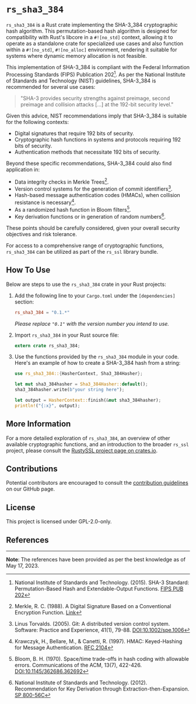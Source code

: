 # `rs_sha3_384`

`rs_sha3_384` is a Rust crate implementing the SHA-3_384 cryptographic hash algorithm. This permutation-based hash algorithm is designed for compatibility with Rust's libcore in a `#![no_std]` context, allowing it to operate as a standalone crate for specialized use cases and also function within a `#![no_std]`, `#![no_alloc]` environment, rendering it suitable for systems where dynamic memory allocation is not feasible.

This implementation of SHA-3_384 is compliant with the Federal Information Processing Standards (FIPS) Publication 202[^1]. As per the National Institute of Standards and Technology (NIST) guidelines, SHA-3_384 is recommended for several use cases:

> "SHA-3 provides security strengths against preimage, second preimage and collision attacks [...] at the 192-bit security level."

Given this advice, NIST recommendations imply that SHA-3_384 is suitable for the following contexts:

- Digital signatures that require 192 bits of security.
- Cryptographic hash functions in systems and protocols requiring 192 bits of security.
- Authentication methods that necessitate 192 bits of security.

Beyond these specific recommendations, SHA-3_384 could also find application in:

- Data integrity checks in Merkle Trees[^4].
- Version control systems for the generation of commit identifiers[^2].
- Hash-based message authentication codes (HMACs), when collision resistance is necessary[^3].
- As a randomized hash function in Bloom filters[^5].
- Key derivation functions or in generation of random numbers[^6].

These points should be carefully considered, given your overall security objectives and risk tolerance.

For access to a comprehensive range of cryptographic functions, `rs_sha3_384` can be utilized as part of the `rs_ssl` library bundle.

## How To Use

Below are steps to use the `rs_sha3_384` crate in your Rust projects:

1. Add the following line to your `Cargo.toml` under the `[dependencies]` section:

    ```toml
    rs_sha3_384 = "0.1.*"
    ```
   _Please replace `"0.1"` with the version number you intend to use._

2. Import `rs_sha3_384` in your Rust source file:

    ```rust
    extern crate rs_sha3_384;
    ```

3. Use the functions provided by the `rs_sha3_384` module in your code. Here's an example of how to create a SHA-3_384 hash from a string:

    ```rust
    use rs_sha3_384::{HasherContext, Sha3_384Hasher};

    let mut sha3_384hasher = Sha3_384Hasher::default();
    sha3_384hasher.write(b"your string here");

    let output = HasherContext::finish(&mut sha3_384hasher);
    println!("{:x}", output);
    ```

## More Information

For a more detailed exploration of `rs_sha3_384`, an overview of other available cryptographic functions, and an introduction to the broader `rs_ssl` project, please consult the [RustySSL project page on crates.io](https://crates.io/crates/rs_ssl).

## Contributions
Potential contributors are encouraged to consult the [contribution guidelines](https://github.com/RustySSL/rs_ssl/CONTRIBUTING.md) on our GitHub page.

## License

This project is licensed under GPL-2.0-only.

## References

[^1]: National Institute of Standards and Technology. (2015). SHA-3 Standard: Permutation-Based Hash and Extendable-Output Functions. [FIPS PUB 202](https://nvlpubs.nist.gov/nistpubs/FIPS/NIST.FIPS.202.pdf)

[^2]: Linus Torvalds. (2005). Git: A distributed version control system. Software: Practice and Experience, 41(1), 79-88. [DOI:10.1002/spe.1006](https://doi.org/10.1002/spe.1006)

[^3]: Krawczyk, H., Bellare, M., & Canetti, R. (1997). HMAC: Keyed-Hashing for Message Authentication. [RFC 2104](https://tools.ietf.org/html/rfc2104)

[^4]: Merkle, R. C. (1988). A Digital Signature Based on a Conventional Encryption Function. [Link](https://link.springer.com/content/pdf/10.1007/3-540-45961-8_24.pdf)

[^5]: Bloom, B. H. (1970). Space/time trade-offs in hash coding with allowable errors. Communications of the ACM, 13(7), 422-426. [DOI:10.1145/362686.362692](https://doi.org/10.1145/362686.362692)

[^6]: National Institute of Standards and Technology. (2012). Recommendation for Key Derivation through Extraction-then-Expansion. [SP 800-56C](https://nvlpubs.nist.gov/nistpubs/SpecialPublications/NIST.SP.800-56Cr1.pdf)

---
**Note**: The references have been provided as per the best knowledge as of May 17, 2023.
